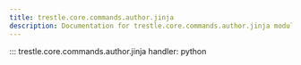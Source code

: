 ```yaml
---
title: trestle.core.commands.author.jinja
description: Documentation for trestle.core.commands.author.jinja module
---
```


::: trestle.core.commands.author.jinja
handler: python
